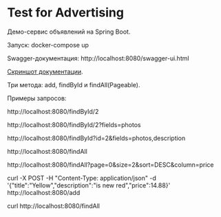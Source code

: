 # Test for Advertising

Демо-сервис объявлений на Spring Boot.

Запуск: docker-compose up

Swagger-документация: http://localhost:8080/swagger-ui.html

[Скриншот документации](/wiki_resources/swagger.png).

Три метода: add, findById и findAll(Pageable).

Примеры запросов:

http://localhost:8080/findById/2

http://localhost:8080/findById/2?fields=photos

http://localhost:8080/findById?id=2&fields=photos,description

http://localhost:8080/findAll

http://localhost:8080/findAll?page=0&size=2&sort=DESC&column=price

curl -X POST -H "Content-Type: application/json" -d '{"title":"Yellow","description":"is new red","price":14.88}' http://localhost:8080/add

curl http://localhost:8080/findAll

